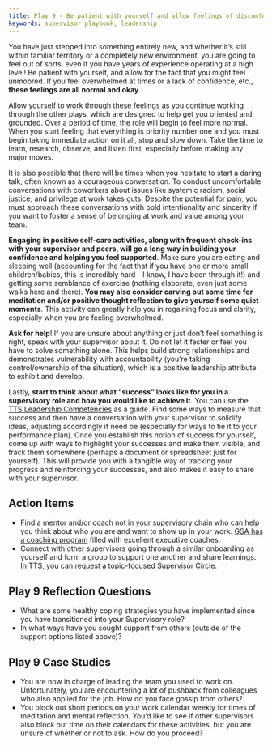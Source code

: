 ```yaml
---
title: Play 9 - Be patient with yourself and allow feelings of discomfort
keywords: supervisor playbook, leadership
---
```


You have just stepped into something entirely new, and whether it’s still within
familiar territory or a completely new environment, you are going to feel out of
sorts, even if you have years of experience operating at a high level! Be
patient with yourself, and allow for the fact that you might feel unmoored. If
you feel overwhelmed at times or a lack of confidence, etc., **these feelings
are all normal and okay**.

Allow yourself to work through these feelings as you continue working through
the other plays, which are designed to help get you oriented and grounded. Over
a period of time, the role will begin to feel more normal. When you start
feeling that everything is priority number one and you must begin taking
immediate action on it all, stop and slow down. Take the time to learn,
research, observe, and listen first, especially before making any major moves.

It is also possible that there will be times when you hesitate to start a daring
talk, often known as a courageous conversation. To conduct uncomfortable
conversations with coworkers about issues like systemic racism, social justice,
and privilege at work takes guts. Despite the potential for pain, you must
approach these conversations with bold intentionality and sincerity if you want
to foster a sense of belonging at work and value among your team.

**Engaging in positive self-care activities, along with frequent check-ins with
your supervisor and peers, will go a long way in building your confidence and
helping you feel supported**. Make sure you are eating and sleeping well
(accounting for the fact that if you have one or more small children/babies,
this is incredibly hard - I know, I have been through it!) and getting some
semblance of exercise (nothing elaborate, even just some walks here and there).
**You may also consider carving out some time for meditation and/or positive
thought reflection to give yourself some quiet moments**. This activity can
greatly help you in regaining focus and clarity, especially when you are feeling
overwhelmed.

**Ask for help**! If you are unsure about anything or just don’t feel something
is right, speak with your supervisor about it. Do not let it fester or feel you
have to solve something alone. This helps build strong relationships and
demonstrates vulnerability with accountability (you’re taking control/ownership
of the situation), which is a positive leadership attribute to exhibit and
develop.

Lastly, **start to think about what “success” looks like for you in a
supervisory role and how you would like to achieve it**. You can use the
[TTS Leadership Competencies](https://docs.google.com/document/d/12MecmFC4rwJZbA_B6qDyU3l7FevR8HzMfuUqRoWKMl8/edit#heading=h.jvdls9ebhggp)
as a guide. Find some ways to measure that success and then have a conversation
with your supervisor to solidify ideas, adjusting accordingly if need be
(especially for ways to tie it to your performance plan). Once you establish
this notion of success for yourself, come up with ways to highlight your
successes and make them visible, and track them somewhere (perhaps a document or
spreadsheet just for yourself). This will provide you with a tangible way of
tracking your progress and reinforcing your successes, and also makes it easy to
share with your supervisor.

## Action Items

- Find a mentor and/or coach not in your supervisory chain who can help you
  think about who you are and want to show up in your work.
  [GSA has a coaching program](https://insite.gsa.gov/topics/training-and-development/developmental-services/coaching-services)
  filled with excellent executive coaches.
- Connect with other supervisors going through a similar onboarding as yourself
  and form a group to support one another and share learnings. In TTS, you can
  request a topic-focused
  [Supervisor Circle](https://docs.google.com/document/d/14ztT9Zf0LV9sIDuzGFc25W_DAxTgq_ZFJQd7LZ2Fhgg/edit#heading=h.mt215ovi8hig).

## Play 9 Reflection Questions

- What are some healthy coping strategies you have implemented since you have
  transitioned into your Supervisory role?
- In what ways have you sought support from others (outside of the support
  options listed above)?

## Play 9 Case Studies

- You are now in charge of leading the team you used to work on. Unfortunately,
  you are encountering a lot of pushback from colleagues who also applied for
  the job. How do you face gossip from others?
- You block out short periods on your work calendar weekly for times of
  meditation and mental reflection. You’d like to see if other supervisors also
  block out time on their calendars for these activities, but you are unsure of
  whether or not to ask. How do you proceed?
